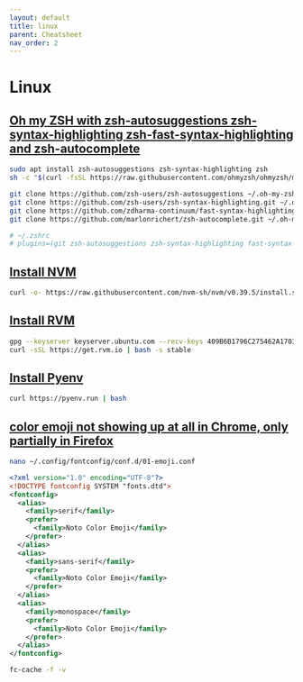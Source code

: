```yaml
---
layout: default
title: linux
parent: Cheatsheet
nav_order: 2
---
```


# Linux

## [Oh my ZSH with zsh-autosuggestions zsh-syntax-highlighting zsh-fast-syntax-highlighting and zsh-autocomplete](https://gist.github.com/n1snt/454b879b8f0b7995740ae04c5fb5b7df)

```bash
sudo apt install zsh-autosuggestions zsh-syntax-highlighting zsh
sh -c "$(curl -fsSL https://raw.githubusercontent.com/ohmyzsh/ohmyzsh/master/tools/install.sh)"

git clone https://github.com/zsh-users/zsh-autosuggestions ~/.oh-my-zsh/custom/plugins/zsh-autosuggestions
git clone https://github.com/zsh-users/zsh-syntax-highlighting.git ~/.oh-my-zsh/custom/plugins/zsh-syntax-highlighting
git clone https://github.com/zdharma-continuum/fast-syntax-highlighting.git ~/.oh-my-zsh/custom/plugins/fast-syntax-highlighting
git clone https://github.com/marlonrichert/zsh-autocomplete.git ~/.oh-my-zsh/custom/plugins/zsh-autocomplete

# ~/.zshrc
# plugins=(git zsh-autosuggestions zsh-syntax-highlighting fast-syntax-highlighting zsh-autocomplete)
```

## [Install NVM](https://github.com/nvm-sh/nvm#installing-and-updating)

```bash
curl -o- https://raw.githubusercontent.com/nvm-sh/nvm/v0.39.5/install.sh | bash
```

## [Install RVM](https://github.com/rvm/rvm#installing-rvm)

```bash
gpg --keyserver keyserver.ubuntu.com --recv-keys 409B6B1796C275462A1703113804BB82D39DC0E3 7D2BAF1CF37B13E2069D6956105BD0E739499BDB
curl -sSL https://get.rvm.io | bash -s stable
```

## [Install Pyenv](https://github.com/pyenv/pyenv#installation)

```bash
curl https://pyenv.run | bash
```

## [color emoji not showing up at all in Chrome, only partially in Firefox](https://askubuntu.com/questions/1029661/18-04-color-emoji-not-showing-up-at-all-in-chrome-only-partially-in-firefox)

```bash
nano ~/.config/fontconfig/conf.d/01-emoji.conf
```

```xml
<?xml version="1.0" encoding="UTF-8"?>
<!DOCTYPE fontconfig SYSTEM "fonts.dtd">
<fontconfig>
  <alias>
    <family>serif</family>
    <prefer>
      <family>Noto Color Emoji</family>
    </prefer>
  </alias>
  <alias>
    <family>sans-serif</family>
    <prefer>
      <family>Noto Color Emoji</family>
    </prefer>
  </alias>
  <alias>
    <family>monospace</family>
    <prefer>
      <family>Noto Color Emoji</family>
    </prefer>
  </alias>
</fontconfig>
```

```bash
fc-cache -f -v
```